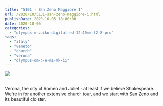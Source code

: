 ```yaml
---
title: "5101 - San Zeno Maggiore I"
url: /2020/10/5101-san-zeno-maggiore-i.html
publishDate: 2020-10-05 18:00:00
date: 2020-10-05
categories: 
  - "olympus-m-zuiko-digital-ed-12-40mm-f2-8-pro"
tags: 
  - "italy"
  - "veneto"
  - "church"
  - "verona"
  - "olympus-om-d-e-m1-mk-ii"
---
```

<div class="container">
<div class="center"><a target="_blank" href="https://d25zfm9zpd7gm5.cloudfront.net/1200x1200/2018/20180911_105502_lr.jpg"><img class="webfeedsFeaturedVisual" src="https://d25zfm9zpd7gm5.cloudfront.net/0600x0600/2018/20180911_105502_lr.jpg" /></a></div>
</div>
<br />

Verona, the city of Romeo and Juliet - at least if we believe
Shakespeare. We're in for another extensive church tour, and we start with San Zeno and its beautiful cloister.